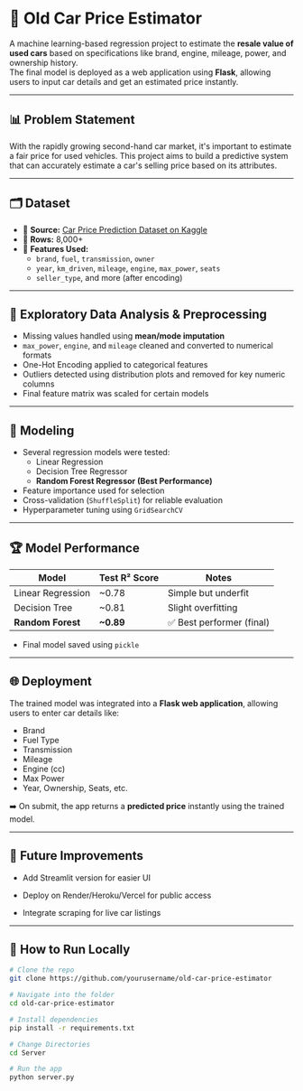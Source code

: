 # 🚗 Old Car Price Estimator

A machine learning-based regression project to estimate the **resale value of used cars** based on specifications like brand, engine, mileage, power, and ownership history.  
The final model is deployed as a web application using **Flask**, allowing users to input car details and get an estimated price instantly.

---

## 📊 Problem Statement

With the rapidly growing second-hand car market, it's important to estimate a fair price for used vehicles. This project aims to build a predictive system that can accurately estimate a car's selling price based on its attributes.

---

## 🗂 Dataset

- 📌 **Source:** [Car Price Prediction Dataset on Kaggle](https://www.kaggle.com/datasets/sukhmandeepsinghbrar/car-price-prediction-dataset)
- 💾 **Rows:** 8,000+  
- 🧾 **Features Used:**  
  - `brand`, `fuel`, `transmission`, `owner`
  - `year`, `km_driven`, `mileage`, `engine`, `max_power`, `seats`
  - `seller_type`, and more (after encoding)

---

## 🧪 Exploratory Data Analysis & Preprocessing

- Missing values handled using **mean/mode imputation**
- `max_power`, `engine`, and `mileage` cleaned and converted to numerical formats
- One-Hot Encoding applied to categorical features
- Outliers detected using distribution plots and removed for key numeric columns
- Final feature matrix was scaled for certain models

---

## 🧠 Modeling

- Several regression models were tested:
  - Linear Regression
  - Decision Tree Regressor
  - **Random Forest Regressor (Best Performance)**
- Feature importance used for selection
- Cross-validation (`ShuffleSplit`) for reliable evaluation
- Hyperparameter tuning using `GridSearchCV`

---

## 🏆 Model Performance

| Model               | Test R² Score | Notes                     |
|--------------------|---------------|---------------------------|
| Linear Regression   | ~0.78         | Simple but underfit       |
| Decision Tree       | ~0.81         | Slight overfitting        |
| **Random Forest**   | **~0.89**     | ✅ Best performer (final)  |

- Final model saved using `pickle`

---

## 🌐 Deployment

The trained model was integrated into a **Flask web application**, allowing users to enter car details like:

- Brand
- Fuel Type
- Transmission
- Mileage
- Engine (cc)
- Max Power
- Year, Ownership, Seats, etc.

➡️ On submit, the app returns a **predicted price** instantly using the trained model.

---

## 📌 Future Improvements
- Add Streamlit version for easier UI

- Deploy on Render/Heroku/Vercel for public access

- Integrate scraping for live car listings

---

## 🚀 How to Run Locally

```bash
# Clone the repo
git clone https://github.com/yourusername/old-car-price-estimator

# Navigate into the folder
cd old-car-price-estimator

# Install dependencies
pip install -r requirements.txt

# Change Directories
cd Server

# Run the app
python server.py
